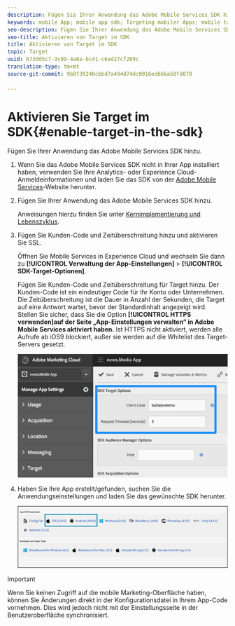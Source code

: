 ```yaml
---
description: Fügen Sie Ihrer Anwendung das Adobe Mobile Services SDK hinzu.
keywords: mobile App; mobile app sdk; Targeting mobiler Apps; mobile target sdk; mobile app sdk; target in sdk aktivieren
seo-description: Fügen Sie Ihrer Anwendung das Adobe Mobile Services SDK hinzu.
seo-title: Aktivieren von Target im SDK
title: Aktivieren von Target im SDK
topic: Target
uuid: 673dd5c7-9c09-4a6e-bc41-c6ad27cf269c
translation-type: tm+mt
source-git-commit: 9b8f39240cbbd7a494d74dc0016ed666a58fd870

---
```



# Aktivieren Sie Target im SDK{#enable-target-in-the-sdk}

Fügen Sie Ihrer Anwendung das Adobe Mobile Services SDK hinzu.

1. Wenn Sie das Adobe Mobile Services SDK nicht in Ihrer App installiert haben, verwenden Sie Ihre Analytics- oder Experience Cloud-Anmeldeinformationen und laden Sie das SDK von der [Adobe Mobile Services](https://mobilemarketing.adobe.com)-Website herunter.

1. Fügen Sie Ihrer Anwendung das Adobe Mobile Services SDK hinzu.

   Anweisungen hierzu finden Sie unter [Kernimplementierung und Lebenszyklus](https://marketing.adobe.com/resources/help/en_US/mobile/ios/dev_qs.html).
1. Fügen Sie Kunden-Code und Zeitüberschreitung hinzu und aktivieren Sie SSL.

   Öffnen Sie Mobile Services in Experience Cloud und wechseln Sie dann zu **[!UICONTROL Verwaltung der App-Einstellungen]** &gt; **[!UICONTROL SDK-Target-Optionen]**.

   Fügen Sie Kunden-Code und Zeitüberschreitung für Target hinzu. Der Kunden-Code ist ein eindeutiger Code für Ihr Konto oder Unternehmen. Die Zeitüberschreitung ist die Dauer in Anzahl der Sekunden, die Target auf eine Antwort wartet, bevor der Standardinhalt angezeigt wird. Stellen Sie sicher, dass Sie die Option **[!UICONTROL HTTPS verwenden]auf der Seite „App-Einstellungen verwalten“ in Adobe Mobile Services aktiviert haben.** Ist HTTPS nicht aktiviert, werden alle Aufrufe ab iOS9 blockiert, außer sie werden auf die Whitelist des Target-Servers gesetzt.

   ![](assets/mobile-clientcode.png)

1. Haben Sie Ihre App erstellt/gefunden, suchen Sie die Anwendungseinstellungen und laden Sie das gewünschte SDK herunter.

   ![](assets/download-sdk.png)

>[!IMPORTANT]
>
> Wenn Sie keinen Zugriff auf die mobile Marketing-Oberfläche haben, können Sie Änderungen direkt in der Konfigurationsdatei in Ihrem App-Code vornehmen. Dies wird jedoch nicht mit der Einstellungsseite in der Benutzeroberfläche synchronisiert.


